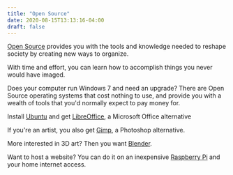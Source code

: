 ```yaml
---
title: "Open Source"
date: 2020-08-15T13:13:16-04:00
draft: false
---
```


[Open Source](https://opensource.com/resources/what-open-source) provides you with the tools and knowledge needed to reshape society by creating new ways to organize.

With time and effort, you can learn how to accomplish things you never would have imaged.

Does your computer run Windows 7 and need an upgrade?  There are Open Source operating systems that cost nothing to use, and provide you with a wealth of tools that you'd normally expect to pay money for.

Install [Ubuntu](https://ubuntu.com/) and get [LibreOffice](https://www.libreoffice.org/), a Microsoft Office alternative

If you're an artist, you also get [Gimp](https://www.gimp.org/), a Photoshop alternative. 

More interested in 3D art? Then you want [Blender](https://www.blender.org/).

Want to host a website? You can do it on an inexpensive [Raspberry Pi](https://www.raspberrypi.org/) and your home internet access.
